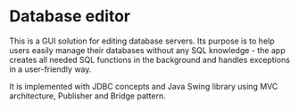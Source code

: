 # Database editor

This is a GUI solution for editing database servers. Its purpose is to help users easily manage their databases without any SQL knowledge - the app creates all needed SQL functions in the background and handles exceptions in a user-friendly way.

It is implemented with JDBC concepts and Java Swing library using MVC architecture, Publisher and Bridge pattern.


